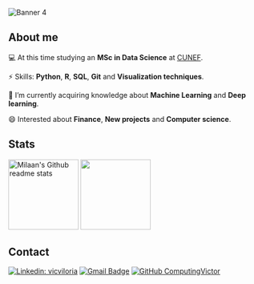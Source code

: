![Banner 4](https://user-images.githubusercontent.com/115224707/201220775-ac5d284c-1a92-4883-9db4-b5593a8efc61.png)


## About me

 💻 At this time studying an **MSc in Data Science** at [CUNEF](https://www.cunef.edu/).

 ⚡ Skills: **Python**, **R**, **SQL**, **Git** and **Visualization techniques**.

 🌱 I’m currently acquiring knowledge about **Machine Learning** and **Deep learning**.

 😄 Interested about **Finance**, **New projects** and **Computer science**.
 
## Stats
  
<p>
    <img height="140em" src="https://github-readme-stats.vercel.app/api?username=ComputingVictor&theme=jolly&show_icons=true" alt="Milaan's Github readme stats">
    <img height="140em" src="https://so-stats-kurt-liao.vercel.app/api?user=20613816"/>
<p>

## Contact

[![Linkedin: vicviloria](https://img.shields.io/badge/-vicviloria-blue?style=flat-square&logo=Linkedin&logoColor=white&link=https://www.linkedin.com/in/vicviloria/)](https://www.linkedin.com/in/vicviloria/)
[![Gmail Badge](https://img.shields.io/badge/-Mail-c14438?style=flat-square&logo=Gmail&logoColor=white&link=mailto:victor.viloria@cunef.edu)](mailto:'victor.viloria@cunef.edu')
[![GitHub ComputingVictor](https://img.shields.io/github/followers/ComputingVictor?label=follow&style=social)](https://github.com/ComputingVictor)

<!--
**ComputingVictor/ComputingVictor** is a ✨ _special_ ✨ repository because its `README.md` (this file) appears on your GitHub profile.

Here are some ideas to get you started:

- 🔭 I’m currently working on ...
- 🌱 I’m currently learning ...
- 👯 I’m looking to collaborate on ...
- 🤔 I’m looking for help with ...
- 💬 Ask me about ...
- 📫 How to reach me: ...
- 😄 Pronouns: ...
- ⚡ Fun fact: ...
-->
